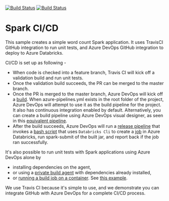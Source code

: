 [![Build Status](https://travis-ci.com/liupeirong/spark-cicd.svg?branch=master)](https://travis-ci.com/liupeirong/spark-cicd)
[![Build Status](https://dev.azure.com/paigedevops/spark-github-cd/_apis/build/status/github.spark-cicd.yaml?branchName=master)](https://dev.azure.com/paigedevops/spark-github-cd/_build/latest?definitionId=6?branchName=master)

# Spark CI/CD

This sample creates a simple word count Spark application. It uses TravisCI GitHub integration to run unit tests, and Azure DevOps GitHub integration to deploy to Azure Databricks.  

CI/CD is set up as following -
 
* When code is checked into a feature branch, Travis CI will kick off a validation build and run unit tests. 
* Once the validation build succeeds, the PR can be merged to the master branch. 
* Once the PR is merged to the master branch, Azure DevOps will kick off a [build](https://dev.azure.com/paigedevops/spark-github-cd/_build?definitionId=6). When azure-pipelines.yml exists in the root folder of the project, Azure DevOps will attempt to use it as the build pipeline for the project. It also has continuous integration enabled by default. Alternatively, you can create a build pipeline using Azure DevOps visual designer, as seen in this [equivalent pipeline](https://dev.azure.com/paigedevops/spark-github-cd/_build?definitionId=4). 
* After the build succeeds, Azure DevOps will run a [release pipeline](https://dev.azure.com/paigedevops/spark-github-cd/_release?view=mine&definitionId=1) that invokes a [bash script](databricks_cli_deploy.sh) that uses ```Databricks Cli``` to create a [job](databricks_job.json) in Azure Databricks, run spark-submit of the built jar, and report back if the job ran successfully. 

It's also possible to run unit tests with Spark applications using Azure DevOps alone by
* installing dependencies on the agent, 
* or using a [private build agent](https://docs.microsoft.com/en-us/azure/devops/pipelines/agents/v2-linux?view=vsts) with dependencies already installed, 
* or [running a build job on a container](https://docs.microsoft.com/en-us/azure/devops/pipelines/process/container-phases?view=vsts&tabs=yaml). See [this example](https://dev.azure.com/paigedevops/azure-samples/_build?definitionId=5).

We use Travis CI because it's simple to use, and we demonstrate you can integrate GitHub with Azure DevOps for a complete CI/CD process. 